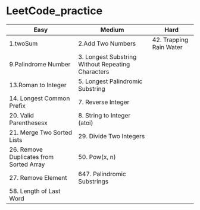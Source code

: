 # LeetCode_practice

| Easy | Medium | Hard |
| - | - | - |
| 1.twoSum | 2.Add Two Numbers | 42. Trapping Rain Water |
| 9.Palindrome Number | 3. Longest Substring Without Repeating Characters |  |
| 13.Roman to Integer | 5. Longest Palindromic Substring |  |
| 14. Longest Common Prefix | 7. Reverse Integer |  |
| 20. Valid Parenthesesx | 8. String to Integer (atoi) |  |
| 21. Merge Two Sorted Lists | 29. Divide Two Integers |  |
| 26. Remove Duplicates from Sorted Array | 50. Pow(x, n) |  |
| 27. Remove Element | 647. Palindromic Substrings |  |
| 58. Length of Last Word |  |  |
